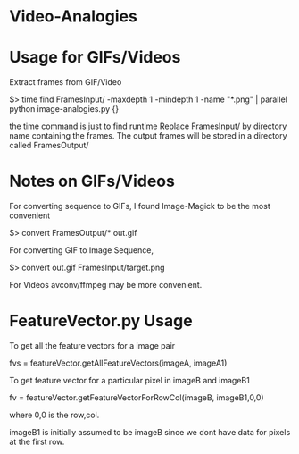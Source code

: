 ﻿# Video-Analogies

# Usage for GIFs/Videos
Extract frames from GIF/Video

$> time find FramesInput/ -maxdepth 1 -mindepth 1 -name "*.png" | parallel python image-analogies.py {}

the time command is just to find runtime
Replace FramesInput/ by directory name containing the frames.
The output frames will be stored in a directory called FramesOutput/

# Notes on GIFs/Videos
For converting sequence to GIFs, I found Image-Magick to be the most convenient

$> convert FramesOutput/* out.gif

For converting GIF to Image Sequence,

$> convert out.gif FramesInput/target.png

For Videos avconv/ffmpeg may be more convenient.


# FeatureVector.py Usage

To get all the feature vectors for a image pair

fvs = featureVector.getAllFeatureVectors(imageA, imageA1)

To get feature vector for a particular pixel in imageB and imageB1

fv = featureVector.getFeatureVectorForRowCol(imageB, imageB1,0,0) 

where 0,0 is the row,col.

imageB1 is initially assumed to be imageB since we dont have data for pixels at the first row.

